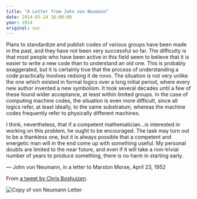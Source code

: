 ```yaml
---
title: "A Letter from John von Neumann"
date: 2014-03-14 16:00:00
year: 2014
original: swc
---
```

<p>
  Plans to standardize and publish codes of various groups have been made in the past,
  and they have not been very successful so far.
  The difficulty is that most people who have been active in this field
  seem to believe that it is easier to write a new code
  than to understand an old one.
  This is probably exaggerated,
  but it is certainly true that the process of understanding a code
  practically involves redoing it de novo.
  The situation is not very unlike the one which existed in formal logics over a long initial period,
  where every new author invented a new symbolism.
  It took several decades until a few of these found wider acceptance,
  at least within limited groups.
  In the case of computing machine codes,
  the situation is even more difficult,
  since all logics refer,
  at least ideally,
  to the same substratum,
  whereas the machine codes frequently refer to physically different machines.
</p>
<p>
  I think, nevertheless,
  that if a competent mathematician...is interested in working on this problem,
  he ought to be encouraged.
  The task may turn out to be a thankless one,
  but it is always possible that
  a competent and energetic man will in the end come up with something useful.
  My personal doubts are limited to the near future,
  and even if it will take a non-trivial number of years to produce something,
  there is no harm in starting early.
</p>
<p>
  &mdash; John von Neumann, in a letter to Marston Morse, April 23, 1952
</p>
<p>
  From <a href="https://twitter.com/openscience/status/433288591327113216">a tweet by Chris Boshuizen</a>.
</p>
<img src="{{'/files/2014/03/von-neumann-letter.jpg' | relative_url}}" alt="Copy of von Neumann Letter" />
